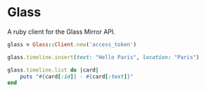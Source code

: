 # Glass

A ruby client for the Glass Mirror API.

```ruby
glass = Glass::Client.new('access_token')

glass.timeline.insert(text: "Hello Paris", location: "Paris")

glass.timeline.list do |card|
	puts "#{card[:id]} - #{card[:text]}"
end
```
